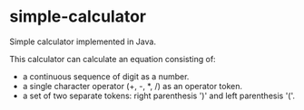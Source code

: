 # simple-calculator
Simple calculator implemented in Java.

This calculator can calculate an equation consisting of:
- a continuous sequence of digit as a number.
- a single character operator (+, -, *, /) as an operator token.
- a set of two separate tokens: right parenthesis ')' and left parenthesis '('.
